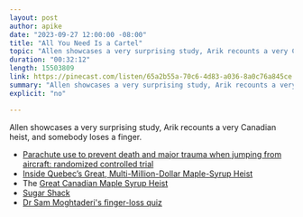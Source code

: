```yaml
---
layout: post
author: apike
date: "2023-09-27 12:00:00 -08:00"
title: "All You Need Is a Cartel"
topic: "Allen showcases a very surprising study, Arik recounts a very Canadian heist, and somebody loses a finger."
duration: "00:32:12"
length: 15503809
link: https://pinecast.com/listen/65a2b55a-70c6-4d83-a036-8a0c76a845ce.mp3
summary: "Allen showcases a very surprising study, Arik recounts a very Canadian heist, and somebody loses a finger."
explicit: "no"

---
```


Allen showcases a very surprising study, Arik recounts a very Canadian heist, and somebody loses a finger.

- [Parachute use to prevent death and major trauma when jumping from aircraft: randomized controlled trial](https://www.bmj.com/content/363/bmj.k5094)
- [Inside Quebec’s Great, Multi-Million-Dollar Maple-Syrup Heist](https://www.vanityfair.com/news/2016/12/maple-syrup-heist)
- The [Great Canadian Maple Syrup Heist](https://en.wikipedia.org/wiki/Great_Canadian_Maple_Syrup_Heist)
- [Sugar Shack](https://en.wikipedia.org/wiki/Sugar_shack)
- [Dr Sam Moghtaderi's finger-loss quiz](https://twitter.com/drmoghtaderi/status/1058194231498563584?s=61&t=L2FnLRnkUtZWkwcFVGm6Ag)
